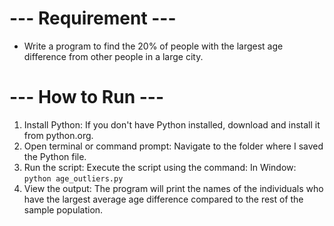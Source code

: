 # --- Requirement --- 
- Write a program to find the 20% of people with the largest age difference from other people in a large city.

# --- How to Run ---
1. Install Python: If you don't have Python installed, download and install it from python.org.
2. Open terminal or command prompt: Navigate to the folder where I saved the Python file.
3. Run the script: Execute the script using the command:
    In Window:
    ```python age_outliers.py```
4. View the output: The program will print the names of the individuals who have the largest average age difference compared to the rest of the sample population.